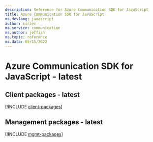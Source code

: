 ```yaml
---
description: Reference for Azure Communication SDK for JavaScript
title: Azure Communication SDK for JavaScript
ms.devlang: javascript
author: xirzec
ms.service: communication
ms.author: jeffish
ms.topic: reference
ms.data: 09/15/2022
---
```

# Azure Communication SDK for JavaScript - latest

## Client packages - latest
[!INCLUDE [client-packages](communication-client-index.md)]
## Management packages - latest
[!INCLUDE [mgmt-packages](communication-mgmt-index.md)]